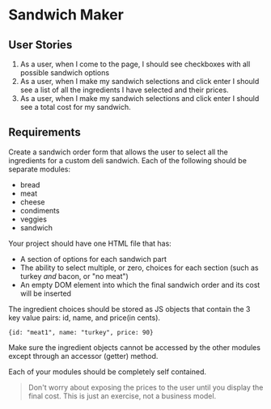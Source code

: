 # Sandwich Maker

## User Stories
1.  As a user, when I come to the page, I should see checkboxes with all possible sandwich options
2.  As a user, when I make my sandwich selections and click enter I should see a list of all the ingredients I have selected and their prices.
3.  As a user, when I make my sandwich selections and click enter I should see a total cost for my sandwich.


## Requirements

Create a sandwich order form that allows the user to select all the ingredients for a custom deli sandwich. Each of the following should be separate modules:

+ bread
+ meat
+ cheese
+ condiments
+ veggies
+ sandwich

Your project should have one HTML file that has:

+ A section of options for each sandwich part 
+ The ability to select multiple, or zero, choices for each section (such as turkey _and_ bacon, or "no meat") 
+ An empty DOM element into which the final sandwich order and its cost will be inserted  

The ingredient choices should be stored as JS objects that contain the 3 key value pairs: id, name, and price(in cents). 
```
{id: "meat1", name: "turkey", price: 90}
```

Make sure the ingredient objects cannot be accessed by the other modules except through an accessor (getter) method.  

Each of your modules should be completely self contained.

> Don't worry about exposing the prices to the user until you display the final cost. This is just an exercise, not a business model.
